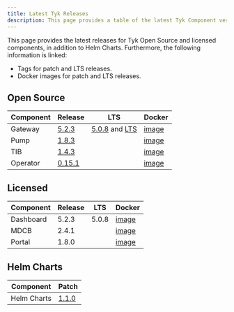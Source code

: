 ```yaml
---
title: Latest Tyk Releases
description: This page provides a table of the latest Tyk Component versions with links to Github tags and docker versions
---
```


This page provides the latest releases for Tyk Open Source and licensed components, in addition to Helm Charts. Furthermore, the following information is linked:
- Tags for patch and LTS releases.
- Docker images for patch and LTS releases.

## Open Source

| Component   | Release  | LTS   | Docker  |
|-------------|----------|-------|---------|
| Gateway     | [5.2.3](https://github.com/TykTechnologies/tyk/releases/tag/v5.2.3)| [5.0.8](https://github.com/TykTechnologies/tyk/releases/tag/v5.0.8) and [LTS](https://hub.docker.com/r/tykio/tyk-gateway/tags?page=1&name=5.0.8) | [image](https://hub.docker.com/r/tykio/tyk-gateway/tags?page=1&name=5.2.3) |
| Pump        | [1.8.3](https://github.com/TykTechnologies/tyk-pump/releases/tag/v1.8.3) | | [image](https://hub.docker.com/r/tykio/tyk-pump-docker-pub/tags?page=1&name=1.8.3) |
| TIB         | [1.4.3](https://github.com/TykTechnologies/tyk-identity-broker/releases/tag/v1.4.3)  |  | [image](https://hub.docker.com/r/tykio/tyk-identity-broker/tags?page=1&name=1.4.3)           |
| Operator    | [0.15.1](https://github.com/TykTechnologies/tyk-operator/releases/tag/v0.15.1)   |       | [image](https://hub.docker.com/r/tykio/tyk-operator/tags?page=1&name=0.15.1)         |


## Licensed

| Component   | Release | LTS   | Docker |
|-------------|--------|-------|---------|
| Dashboard   | 5.2.3  | 5.0.8 | [image](https://hub.docker.com/r/tykio/tyk-dashboard/tags?page=1&name=5.2.3)       |
| MDCB        | 2.4.1  |       | [image](https://hub.docker.com/r/tykio/tyk-mdcb-docker/tags?page=1&name=2.4.1)      |
| Portal      | 1.8.0  |       | [image](https://hub.docker.com/r/tykio/portal/tags?page=1&name=1.8)        |


## Helm Charts

| Component   | Patch  |
|-------------|--------|
| Helm Charts | [1.1.0](https://github.com/TykTechnologies/tyk-charts/releases/tag/v1.1.0)  |